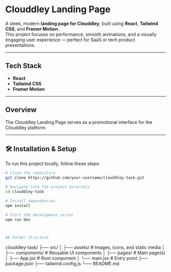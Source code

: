# Clouddley Landing Page

A sleek, modern **landing page for Clouddley**, built using **React**, **Tailwind CSS**, and **Framer Motion**.  
This project focuses on performance, smooth animations, and a visually engaging user experience — perfect for SaaS or tech product presentations.

---

## Tech Stack

- **React**  
- **Tailwind CSS** 
- **Framer Motion**   

---

## Overview

The Clouddley Landing Page serves as a promotional interface for the Clouddley platform.  

---


## 🛠️ Installation & Setup

To run this project locally, follow these steps:

```bash
# Clone the repository
git clone https://github.com/your-username/clouddley-task.git 

# Navigate into the project directory
cd clouddley-task

# Install dependencies
npm install

# Start the development server
npm run dev



## Folder Structure

```
clouddley-task/
├── src/
│   ├── assets/          # Images, icons, and static media
│   ├── components/      # Reusable UI components
│   ├── pages/           # Main page(s)
│   ├── App.jsx          # Root component
│   └── main.jsx         # Entry point
├── package.json
├── tailwind.config.js
└── README.md
```